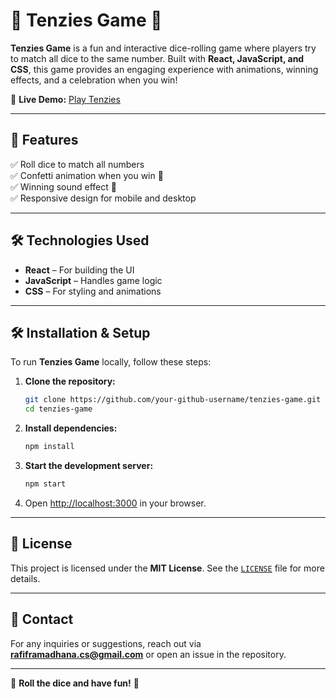 # 🎲 Tenzies Game 🎉  

**Tenzies Game** is a fun and interactive dice-rolling game where players try to match all dice to the same number. Built with **React, JavaScript, and CSS**, this game provides an engaging experience with animations, winning effects, and a celebration when you win!  

🔗 **Live Demo:** [Play Tenzies](https://rafiframadhana.github.io/tenzies-game/)  

---

## 🚀 Features  

✅ Roll dice to match all numbers  
✅ Confetti animation when you win 🎊  
✅ Winning sound effect 🎵  
✅ Responsive design for mobile and desktop  

---

## 🛠️ Technologies Used  

- **React** – For building the UI  
- **JavaScript** – Handles game logic  
- **CSS** – For styling and animations  

---

## 🛠️ Installation & Setup  

To run **Tenzies Game** locally, follow these steps:  

1. **Clone the repository:**  
   ```bash
   git clone https://github.com/your-github-username/tenzies-game.git
   cd tenzies-game
   ```

2. **Install dependencies:**  
   ```bash
   npm install
   ```

3. **Start the development server:**  
   ```bash
   npm start
   ```

4. Open [http://localhost:3000](http://localhost:3000) in your browser.  

---

## 📜 License  

This project is licensed under the **MIT License**. See the [`LICENSE`](LICENSE) file for more details.  

---

## 📩 Contact  

For any inquiries or suggestions, reach out via **rafiframadhana.cs@gmail.com** or open an issue in the repository.  

---

🎲 **Roll the dice and have fun!** 🚀  
